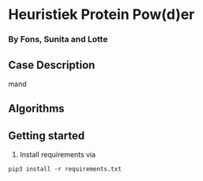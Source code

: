 # Heuristiek Protein Pow(d)er 
### By Fons, Sunita and Lotte 

## Case Description 
mand 

## Algorithms

## Getting started
1. Install requirements via
```
pip3 install -r requirements.txt
```
<br>
